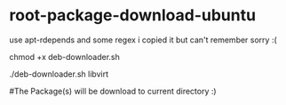 root-package-download-ubuntu
============================

use apt-rdepends and some regex i copied it but can't remember sorry :(

chmod +x deb-downloader.sh

./deb-downloader.sh libvirt

#The Package(s) will be download to current directory :)
